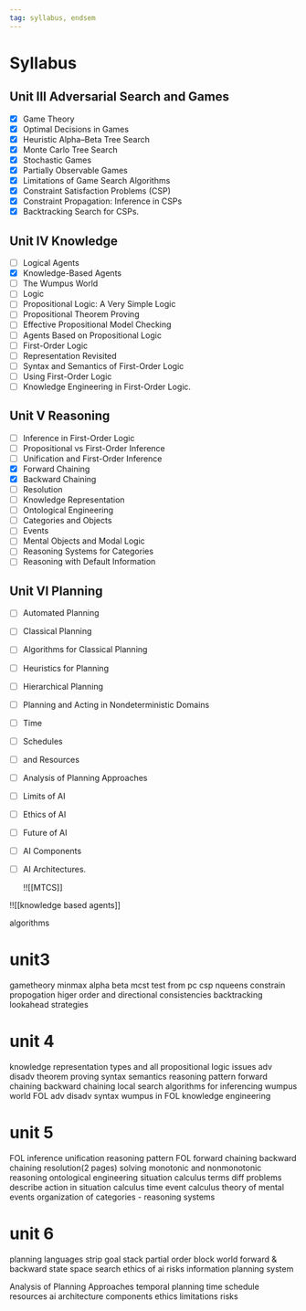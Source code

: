 ```yaml
---
tag: syllabus, endsem
---
```

# Syllabus

## Unit III Adversarial Search and Games
 - [x] Game Theory
 - [x] Optimal Decisions in Games
 - [x] Heuristic Alpha–Beta Tree Search
 - [x] Monte Carlo Tree Search 
 - [x] Stochastic Games
 - [x] Partially Observable Games
 - [x] Limitations of Game Search Algorithms 
 - [x] Constraint Satisfaction Problems (CSP)
 - [x] Constraint Propagation: Inference in CSPs
 - [x] Backtracking Search for CSPs.

## Unit IV Knowledge
 - [ ] Logical Agents
 - [x] Knowledge-Based Agents
 - [ ] The Wumpus World
 - [ ] Logic
 - [ ] Propositional Logic: A Very Simple Logic
 - [ ] Propositional Theorem Proving
 - [ ] Effective Propositional Model Checking
 - [ ] Agents Based on Propositional Logic
 - [ ] First-Order Logic
 - [ ] Representation Revisited
 - [ ] Syntax and Semantics of First-Order Logic
 - [ ] Using First-Order Logic
 - [ ] Knowledge Engineering in First-Order Logic.

## Unit V Reasoning
 - [ ] Inference in First-Order Logic
 - [ ] Propositional vs First-Order Inference
 - [ ] Unification and First-Order Inference
 - [x] Forward Chaining
 - [x] Backward Chaining
 - [ ] Resolution
 - [ ] Knowledge Representation
 - [ ] Ontological Engineering
 - [ ] Categories and Objects
 - [ ] Events
 - [ ] Mental Objects and Modal Logic
 - [ ] Reasoning Systems for Categories
 - [ ] Reasoning with Default Information

## Unit VI Planning
 - [ ] Automated Planning
 - [ ] Classical Planning
 - [ ] Algorithms for Classical Planning
 - [ ] Heuristics for Planning
 - [ ] Hierarchical Planning
 - [ ] Planning and Acting in Nondeterministic Domains
 - [ ] Time
 - [ ] Schedules
 - [ ] and Resources
 - [ ] Analysis of Planning Approaches
 - [ ] Limits of AI
 - [ ] Ethics of AI
 - [ ] Future of AI
 - [ ] AI Components
 - [ ] AI Architectures.




	!![[MTCS]]

!![[knowledge based agents]]

algorithms 
# unit3

gametheory
minmax
alpha beta
mcst
test from pc
csp
nqueens
constrain propogation
higer order and directional consistencies
backtracking lookahead strategies

# unit 4
knowledge representation 
types and all
propositional logic 
issues
adv disadv
theorem proving
syntax 
semantics 
reasoning pattern
forward chaining 
backward chaining
local search algorithms for inferencing
wumpus world 
FOL
adv disadv
syntax
wumpus in FOL
knowledge engineering 


# unit 5
FOL inference 
unification 
reasoning pattern FOL
forward chaining 
backward chaining
resolution(2 pages) solving
monotonic and nonmonotonic reasoning 
ontological engineering 
situation calculus
	terms
	diff problems
	describe action in situation calculus 
time event calculus 
theory of  mental events 
organization of categories - reasoning systems 

# unit 6
planning languages
strip
goal stack
partial order 
block world 
forward & backward  state space search
ethics of ai
risks
information planning system

Analysis of Planning Approaches
temporal planning 
time schedule resources
ai architecture
components 
ethics 
limitations 
risks 
